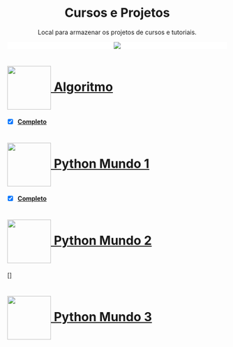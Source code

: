 <div align="center"> 
   <h1 align="center" > 
      Cursos e Projetos 
      </h1> 
</div>

<div align="center"> 
   <p align="center">      
   Local para armazenar os projetos de cursos e tutoriais. 
   </p> 
</div>

<div align="center" style="background: white">
   <a href="https://github.com/llRedXD/Cursos/tree/main/CursoEmVideo">
   <img src="https://www.cursoemvideo.com/wp-content/uploads/2019/08/cursoemvideo-logo.png" />
</div>

 
<h1 alt="Algoritimo"> 
   <a href="https://github.com/llRedXD/Cursos/tree/main/CursoEmVideo/Algoritimo"> 
   <img  align="center" height="100" width="100" src="https://www.cursoemvideo.com/wp-content/uploads/bb-plugin/cache/algoritmos-circle-cbeb3e4b5b7b763c5c83ac7e40d488b3-5d48cb37edbef.jpg"/> 
   Algoritmo
</h1>

* [x] __Completo__


<h1 alt="Mundo1"> 
   <a href="https://github.com/Miguel-ectil/Cursos/tree/main/mundo_1"> 
   <img  align="center" height="100" width="100" src="https://www.cursoemvideo.com/wp-content/uploads/2019/09/Python3%E2%80%93Mundo1.png"/>
   Python Mundo 1
</h1>


* [x] __Completo__


<h1 alt="Mundo2"> 
   <a href="https://github.com/Miguel-ectil/Cursos/tree/main/mundo_2"> 
   <img  align="center" height="100" width="100" src="https://www.cursoemvideo.com/wp-content/uploads/2019/09/Python3%E2%80%93Mundo2.png"/>
   Python Mundo 2
</h1>

[] 


<h1 alt="Mundo3"> 
   <a href="https://github.com/Miguel-ectil/Cursos/tree/main/mundo_3"> 
   <img  align="center" height="100" width="100" src="https://www.cursoemvideo.com/wp-content/uploads/2019/09/Python3%E2%80%93Mundo3.png"/>
   Python Mundo 3
</h1>

